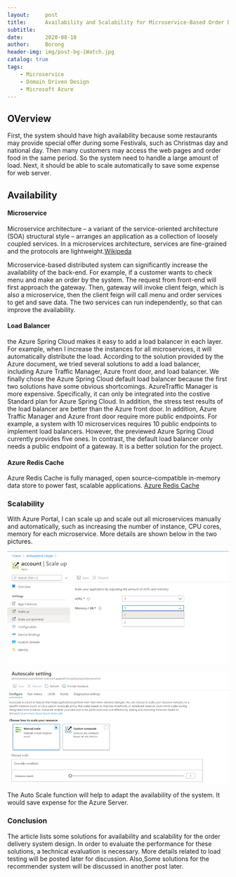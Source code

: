 ```yaml
---
layout:     post
title:      Availability and Scalability for Microservice-Based Order Delivery System
subtitle:   
date:       2020-08-10
author:     Borong
header-img: img/post-bg-iWatch.jpg
catalog: true
tags:
    - Microservice
    - Domain Driven Design
    - Microsoft Azure
---
```


## OVerview

First, the system should have high availability because some restaurants may provide special offer during some Festivals, such as Christmas day and national day. Then many customers may access the web pages and order food in the same period. So the system need to handle a large amount of load. Next, it should be able to scale automatically to save some expense for web server.

## Availability

#### Microservice

Microservice architecture – a variant of the service-oriented architecture (SOA) structural style – arranges an application as a collection of loosely coupled services. In a microservices architecture, services are fine-grained and the protocols are lightweight.[Wikipeda](https://en.wikipedia.org/wiki/Microservices)

Microservice-based distributed system can significantly increase the availability of the back-end. For example, if a customer wants to check menu and make an order by the system. The request from front-end will first approach the gateway. Then, gateway will invoke client feign, which is also a microservice, then the client feign will call menu and order services to get and save data. The two services can run independently, so that can improve the availability.

#### Load Balancer

the Azure Spring Cloud makes it easy to add a load balancer in each layer. For example, when I
increase the instances for all microservices, it will automatically distribute the load. According to the solution provided by the Azure document, we tried several solutions to add a load balancer, including Azure Traffic Manager, Azure front door, and load balancer. We finally chose the Azure Spring Cloud default load balancer because the first two solutions have some obvious shortcomings. AzureTraffic Manager is more expensive. Specifically, it can only be integrated into the costive Standard plan for Azure Spring Cloud. In addition, the stress test results of the load balancer are better than the Azure front door. In addition, Azure Traffic Manager and Azure front door require more public endpoints. For example, a system with 10 microservices requires 10 public endpoints to implement load balancers. However, the previewed Azure Spring Cloud currently provides five ones. In contrast, the default load balancer only needs a public endpoint of a gateway. It is a better solution for the project.

#### Azure Redis Cache

Azure Redis Cache is fully managed, open source–compatible in-memory data store to power fast, scalable applications. [Azure Redis Cache](https://azure.microsoft.com/en-us/services/cache/)

### Scalability

With Azure Portal, I can scale up and scale out all microservices manually and automatically, such as increasing the number of instance, CPU cores, memory for each microservice. More details are shown below in the two pictures.

![](https://github.com/grass-mudhorse/grass-mudhorse.github.io/blob/master/img/scalable1.png)


![](https://github.com/grass-mudhorse/grass-mudhorse.github.io/blob/master/img/scalable2.png)

The Auto Scale function will help to adapt the availability of the system. It would save expense for the Azure Server.

### Conclusion

The article lists some solutions for availability and scalability for the order delivery system design. In order to evaluate the performance for these solutions, a technical evaluation is necessary. More details related to load testing will be posted later for discussion. Also,Some solutions for the recommender system will be discussed in another post later.



